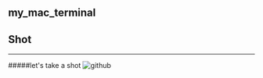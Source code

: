 ## my_mac_terminal

## Shot
----------------
#####let's take a shot
![github](https://raw.github.com/xujianjlu/My_Macbook_terminal/master/raw/images/example.png "github")
